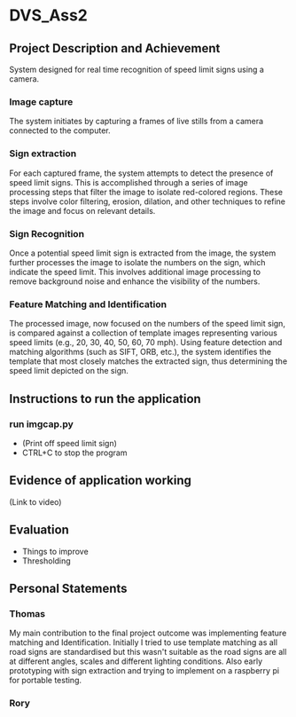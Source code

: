 # DVS_Ass2

## Project Description and Achievement
System designed for real time recognition of speed limit signs using a camera. 

### Image capture
The system initiates by capturing a frames of live stills from a camera connected to the computer.

### Sign extraction
For each captured frame, the system attempts to detect the presence of speed limit signs. This is accomplished through a series of image processing steps that filter the image to isolate red-colored regions. These steps involve color filtering, erosion, dilation, and other techniques to refine the image and focus on relevant details.

### Sign Recognition
Once a potential speed limit sign is extracted from the image, the system further processes the image to isolate the numbers on the sign, which indicate the speed limit. This involves additional image processing to remove background noise and enhance the visibility of the numbers.

### Feature Matching and Identification
The processed image, now focused on the numbers of the speed limit sign, is compared against a collection of template images representing various speed limits (e.g., 20, 30, 40, 50, 60, 70 mph). Using feature detection and matching algorithms (such as SIFT, ORB, etc.), the system identifies the template that most closely matches the extracted sign, thus determining the speed limit depicted on the sign.

## Instructions to run the application

### run imgcap.py
- (Print off speed limit sign)
- CTRL+C to stop the program

## Evidence of application working
(Link to video)

## Evaluation
- Things to improve
- Thresholding


## Personal Statements

### Thomas
My main contribution to the final project outcome was implementing feature matching and Identification. Initially I tried to use template matching as all road signs are standardised but this wasn't suitable as the road signs are all at different angles, scales and different lighting conditions.
Also early prototyping with sign extraction and trying to implement on a raspberry pi for portable testing. 

### Rory


